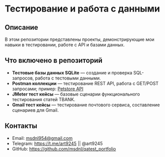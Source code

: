 # Тестирование и работа с данными

## Описание
В этом репозитории представлены проекты, демонстрирующие мои навыки в тестировании, работе с API и базами данных.

## Что включено в репозиторий

- **Тестовые базы данных SQLite** — создание и проверка SQL-запросов, работа с тестовыми данными.
- **Postman коллекции** — тестирование REST API, работа с GET/POST запросами; пример: [Petstore API](https://petstore.swagger.io/#/pet/getPetById)
- **JMeter тест кейсы** — базовые сценарии функционального тестирования статей TBANK.
- **Gmail тест кейсы** — тестирование почтового сервиса, составление сценариев для Gmail.

## Контакты
- Email: msdnl954@gmail.com 
- Telegram: https://t.me/art9245 || @art9245
- GitHub: https://github.com/msdnl/qatest_portfolio